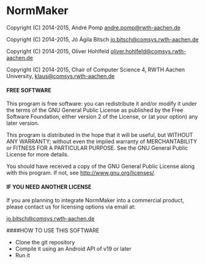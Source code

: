 # NormMaker

Copyright (C) 2014-2015, André Pomp <andre.pomp@rwth-aachen.de>

Copyright (C) 2014-2015, Jó Ágila Bitsch <jo.bitsch@comsys.rwth-aachen.de>

Copyright (C) 2014-2015, Oliver Hohlfeld <oliver.hohlfeld@comsys.rwth-aachen.de>

Copyright (C) 2014-2015, Chair of Computer Science 4, RWTH Aachen University, <klaus@comsys.rwth-aachen.de>

#### FREE SOFTWARE

This program is free software: you can redistribute it and/or modify it under the terms of the GNU General Public License as published by the Free Software Foundation, either version 2 of the License, or (at your option) any later version.

This program is distributed in the hope that it will be useful, but WITHOUT ANY WARRANTY; without even the implied warranty of MERCHANTABILITY or FITNESS FOR A PARTICULAR PURPOSE.  See the GNU General Public License for more details.

You should have received a copy of the GNU General Public License along with this program.  If not, see <http://www.gnu.org/licenses/>.

#### IF YOU NEED ANOTHER LICENSE

If you are planning to integrate NormMaker into a commercial product, please contact us for licensing options via email at:

  jo.bitsch@comsys.rwth-aachen.de

####HOW TO USE THIS SOFTWARE
* Clone the git repository
* Compile it using an Android API of v19 or later
* Run it
